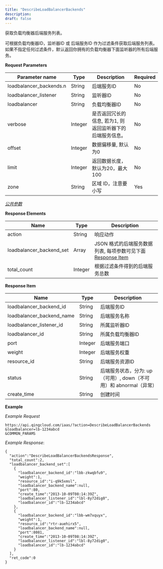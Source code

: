 ```yaml
---
title: "DescribeLoadBalancerBackends"
description: 
draft: false
---
```




获取负载均衡器后端服务列表。

可根据负载均衡器ID，监听器ID 或 后端服务ID 作为过滤条件获取后端服务列表。 如果不指定任何过滤条件，默认返回你拥有的负载均衡器下面监听器的所有后端服务。

**Request Parameters**

| Parameter name | Type | Description | Required |
| --- | --- | --- | --- |
| loadbalancer_backends.n | String | 后端服务ID | No |
| loadbalancer_listener | String | 监听器ID | No |
| loadbalancer | String | 负载均衡器ID | No |
| verbose | Integer | 是否返回冗长的信息, 若为1, 则返回监听器下的后端服务信息。 | No |
| offset | Integer | 数据偏移量, 默认为0 | No |
| limit | Integer | 返回数据长度，默认为20，最大100 | No |
| zone | String | 区域 ID，注意要小写 | Yes |

[_公共参数_](../../../parameters/)

**Response Elements**

| Name | Type | Description |
| --- | --- | --- |
| action | String | 响应动作 |
| loadbalancer_backend_set | Array | JSON 格式的后端服务数据列表, 每项参数可见下面 [Response Item](#response-item) |
| total_count | Integer | 根据过滤条件得到的后端服务总数 |

**Response Item**

| Name | Type | Description |
| --- | --- | --- |
| loadbalancer_backend_id | String | 后端服务ID |
| loadbalancer_backend_name | String | 后端服务名称 |
| loadbalancer_listener_id | String | 所属监听器ID |
| loadbalancer_id | String | 所属负载均衡器ID |
| port | Integer | 后端服务端口 |
| weight | Integer | 后端服务权重 |
| resource_id | String | 后端服务资源ID |
| status | String | 后端服务状态，分为: up（可用）, down（不可用）和 abnormal（异常） |
| create_time | String | 创建时间 |

**Example**

_Example Request_

```
https://api.qingcloud.com/iaas/?action=DescribeLoadBalancerBackends
&loadbalancer=lb-1234abcd
&COMMON_PARAMS
```

_Example Response_:

```
{
  "action":"DescribeLoadBalancerBackendsResponse",
  "total_count":2,
  "loadbalancer_backend_set":[
    {
      "loadbalancer_backend_id":"lbb-zkwqbfu9",
      "weight":1,
      "resource_id":"i-q9k5xmsl",
      "loadbalancer_backend_name":null,
      "port":80,
      "create_time":"2013-10-09T08:14:39Z",
      "loadbalancer_listener_id":"lbl-8y72dig0",
      "loadbalancer_id":"lb-1234abcd"
    },
    {
      "loadbalancer_backend_id":"lbb-wm7xquyx",
      "weight":1,
      "resource_id":"rtr-auehirx5",
      "loadbalancer_backend_name":null,
      "port":8081,
      "create_time":"2013-10-09T08:14:39Z",
      "loadbalancer_listener_id":"lbl-8y72dig0",
      "loadbalancer_id":"lb-1234abcd"
    }
  ],
  "ret_code":0
}
```
